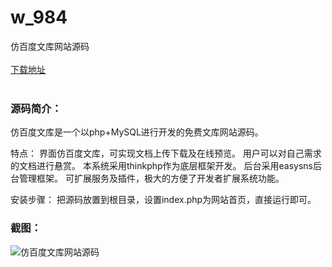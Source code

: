 # w_984
仿百度文库网站源码
<br/></br>
[下载地址](https://www.uuid2.com/984.html "下载地址")
<br/></br>
<h3>源码简介：</h3>
<p>仿百度文库是一个以php+MySQL进行开发的免费文库网站源码。<p>
<p>特点：
界面仿百度文库，可实现文档上传下载及在线预览。
用户可以对自己需求的文档进行悬赏。
本系统采用thinkphp作为底层框架开发。
后台采用easysns后台管理框架。
可扩展服务及插件，极大的方便了开发者扩展系统功能。<p>
<p>安装步骤：
把源码放置到根目录，设置index.php为网站首页，直接运行即可。<p>
<h3>截图：</h3>
<img src="https://www.uuid2.com/wp-content/uploads/img/202105/bc92e7e878.gif" alt="仿百度文库网站源码">
